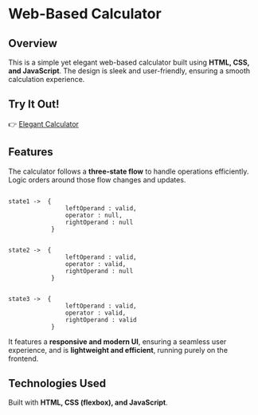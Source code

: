 # Web-Based Calculator  

## Overview  
This is a simple yet elegant web-based calculator built using **HTML, CSS, and JavaScript**. The design is sleek and user-friendly, ensuring a smooth calculation experience.  


## Try It Out!  
👉 [Elegant Calculator](https://ismailcakmak.github.io/odin-projects/odin-calculator/)


## Features  

The calculator follows a **three-state flow** to handle operations efficiently. Logic orders around those flow changes and updates.

```

state1 ->  {
                leftOperand : valid,
                operator : null,
                rightOperand : null
            } 
       
            
state2 ->  {
                leftOperand : valid,
                operator : valid,
                rightOperand : null
            } 


state3 ->  {
                leftOperand : valid,
                operator : valid,
                rightOperand : valid
            } 
```
It features a **responsive and modern UI**, ensuring a seamless user experience, and is **lightweight and efficient**, running purely on the frontend.  

## Technologies Used  
Built with **HTML, CSS (flexbox), and JavaScript**.  
